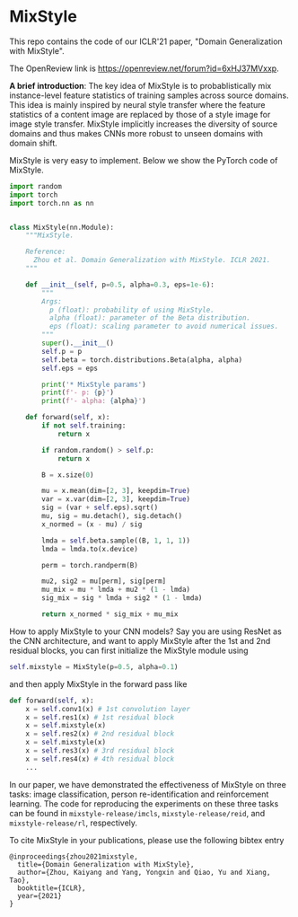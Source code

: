 # MixStyle

This repo contains the code of our ICLR'21 paper, "Domain Generalization with MixStyle".

The OpenReview link is https://openreview.net/forum?id=6xHJ37MVxxp.

**A brief introduction**: The key idea of MixStyle is to probablistically mix instance-level feature statistics of training samples across source domains. This idea is mainly inspired by neural style transfer where the feature statistics of a content image are replaced by those of a style image for image style transfer. MixStyle implicitly increases the diversity of source domains and thus makes CNNs more robust to unseen domains with domain shift.

MixStyle is very easy to implement. Below we show the PyTorch code of MixStyle.

```python
import random
import torch
import torch.nn as nn


class MixStyle(nn.Module):
    """MixStyle.

    Reference:
      Zhou et al. Domain Generalization with MixStyle. ICLR 2021.
    """

    def __init__(self, p=0.5, alpha=0.3, eps=1e-6):
        """
        Args:
          p (float): probability of using MixStyle.
          alpha (float): parameter of the Beta distribution.
          eps (float): scaling parameter to avoid numerical issues.
        """
        super().__init__()
        self.p = p
        self.beta = torch.distributions.Beta(alpha, alpha)
        self.eps = eps

        print('* MixStyle params')
        print(f'- p: {p}')
        print(f'- alpha: {alpha}')

    def forward(self, x):
        if not self.training:
            return x

        if random.random() > self.p:
            return x

        B = x.size(0)

        mu = x.mean(dim=[2, 3], keepdim=True)
        var = x.var(dim=[2, 3], keepdim=True)
        sig = (var + self.eps).sqrt()
        mu, sig = mu.detach(), sig.detach()
        x_normed = (x - mu) / sig

        lmda = self.beta.sample((B, 1, 1, 1))
        lmda = lmda.to(x.device)

        perm = torch.randperm(B)

        mu2, sig2 = mu[perm], sig[perm]
        mu_mix = mu * lmda + mu2 * (1 - lmda)
        sig_mix = sig * lmda + sig2 * (1 - lmda)

        return x_normed * sig_mix + mu_mix
```

How to apply MixStyle to your CNN models? Say you are using ResNet as the CNN architecture, and want to apply MixStyle after the 1st and 2nd residual blocks, you can first initialize the MixStyle module using
```python
self.mixstyle = MixStyle(p=0.5, alpha=0.1)
```
and then apply MixStyle in the forward pass like
```python
def forward(self, x):
    x = self.conv1(x) # 1st convolution layer
    x = self.res1(x) # 1st residual block
    x = self.mixstyle(x)
    x = self.res2(x) # 2nd residual block
    x = self.mixstyle(x)
    x = self.res3(x) # 3rd residual block
    x = self.res4(x) # 4th residual block
    ...
```

In our paper, we have demonstrated the effectiveness of MixStyle on three tasks: image classification, person re-identification and reinforcement learning. The code for reproducing the experiments on these three tasks can be found in `mixstyle-release/imcls`, `mixstyle-release/reid`, and `mixstyle-release/rl`, respectively.

To cite MixStyle in your publications, please use the following bibtex entry

```
@inproceedings{zhou2021mixstyle,
  title={Domain Generalization with MixStyle},
  author={Zhou, Kaiyang and Yang, Yongxin and Qiao, Yu and Xiang, Tao},
  booktitle={ICLR},
  year={2021}
}
```
